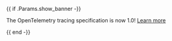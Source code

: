 {{ if .Params.show_banner -}}
<div class="o-banner">

The OpenTelemetry tracing specification is now 1.0!
[Learn more][]

[Learn more]: https://medium.com/opentelemetry/opentelemetry-specification-v1-0-0-tracing-edition-72dd08936978
</div>
{{ end -}}

